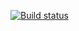 [![Build status](https://ci.appveyor.com/api/projects/status/t38kl0e7jw0xgblr?svg=true)](https://ci.appveyor.com/project/dmitry-mak/testauto-lesson2)
